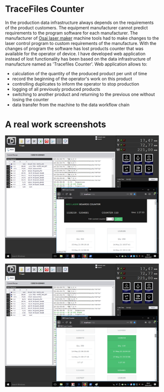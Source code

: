 # TraceFiles Counter
In the production data infrastructure always depends on the requirements of the product customers. The equipment manufacturer cannot predict requirements to the program software for each manufacturer. The manufacturer of [Osai laser maker](https://osai-as.com/en/neomark-easy) machine tools had to make changes to the laser control program to custom requirements of the manufacture. With the changes of program the software has lost products counter that was available for the operator of device. I have developed web application instead of lost functionality has been based on the data infrastructure of manufacture named as 'Tracefiles Counter'.
Web application allows to:
  - calculation of the quantity of the produced product per unit of time
  - record the beginning of the operator's work on this product
  - controlling duplicates to inform the operator to stop production
  - logging of all previously produced products
  - switching to another product and returning to the previous one without losing the counter
  - data transfer from the machine to the data workflow chain
  
  # A real work screenshots
  <p align="center">
    <img src="https://github.com/inc0d3w3trust/TraceFilesCounter/blob/main/assets/images/HeaderCounter.png" width="640" title="screenshot1">
  </p>
  <p align="center">
    <img src="https://github.com/inc0d3w3trust/TraceFilesCounter/blob/main/assets/images/GreenCardCounter.png" width="640" title="screenshot2">
  </p>

